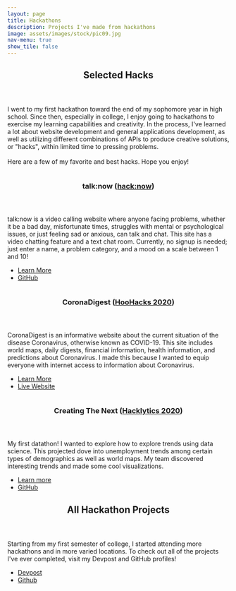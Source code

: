 ```yaml
---
layout: page
title: Hackathons
description: Projects I've made from hackathons
image: assets/images/stock/pic09.jpg
nav-menu: true
show_tile: false
---
```


<!-- Main -->
<div id="main">

<!-- One -->
<section id="one">
	<div class="inner">
		<header class="major">
			<h2>Selected Hacks</h2>
		</header>
		<p>I went to my first hackathon toward the end of my sophomore year in high school. Since then, especially in college, I enjoy going to hackathons to exercise my learning capabilities and creativity. In the process, I've learned a lot about website development and general applications development, as well as utilizing different combinations of APIs to produce creative solutions, or "hacks", within limited time to pressing problems.<br/><br/>Here are a few of my favorite and best hacks. Hope you enjoy!</p>
	</div>
</section>

<!-- Two -->
<section id="two" class="spotlights">
	<section>
		<a href="https://github.com/axyyu/hacknow" target="_blank" class="image">
			<img src="{% link assets/images/talknow.png %}" alt="" data-position="center center" />
		</a>
		<div class="content">
			<div class="inner">
				<header class="major">
					<h3>talk:now (<a href="https://hacknow.calhacks.io">hack:now</a>)</h3>
				</header>
				<p>talk:now is a video calling website where anyone facing problems, whether it be a bad day, misfortunate times, struggles with mental or psychological issues, or just feeling sad or anxious, can talk and chat. This site has a video chatting feature and a text chat room. Currently, no signup is needed; just enter a name, a problem category, and a mood on a scale between 1 and 10!</p>
				<ul class="actions">
					<li><a href="https://devpost.com/software/talk-now" class="button">Learn More</a></li>
					<li><a href="https://github.com/axyyu/hacknow" class="button">GitHub</a></li>
				</ul>
			</div>
		</div>
	</section>
	<section>
		<a href="https://coronavirus-digest.herokuapp.com" target="_blank" class="image">
			<img src="{% link assets/images/coronadigest.png %}" alt="" data-position="top center" />
		</a>
		<div class="content">
			<div class="inner">
				<header class="major">
					<h3>CoronaDigest (<a href="https://hoohacks20.devpost.com">HooHacks 2020</a>)</h3>
				</header>
				<p>CoronaDigest is an informative website about the current situation of the disease Coronavirus, otherwise known as COVID-19. This site includes world maps, daily digests, financial information, health information, and predictions about Coronavirus. I made this because I wanted to equip everyone with internet access to information about Coronavirus.</p>
				<ul class="actions">
					<li><a href="https://devpost.com/software/hoohacks2020" class="button">Learn More</a></li>
					<li><a href="https://coronavirus-digest.herokuapp.com" class="button">Live Website</a></li>
				</ul>
			</div>
		</div>
	</section>
	<section>
		<a href="https://github.com/2019aliu/CreatingTheNext" target="_blank" class="image">
			<img src="{% link assets/images/creatingthenext.png %}" alt="" data-position="25% 25%" />
		</a>
		<div class="content">
			<div class="inner">
				<header class="major">
					<h3>Creating The Next (<a href="https://hacklytics-2020.devpost.com">Hacklytics 2020</a>)</h3>
				</header>
				<p>My first datathon! I wanted to explore how to explore trends using data science. This projected dove into unemployment trends among certain types of demographics as well as world maps. My team discovered interesting trends and made some cool visualizations.</p>
				<ul class="actions">
					<li><a href="https://devpost.com/software/creatingthenext" class="button">Learn more</a></li>
					<li><a href="https://github.com/2019aliu/CreatingTheNext" class="button">GitHub</a></li>
				</ul>
			</div>
		</div>
	</section>
</section>

<!-- Three -->
<section id="three">
	<div class="inner">
		<header class="major">
			<h2>All Hackathon Projects</h2>
		</header>
		<p>Starting from my first semester of college, I started attending more hackathons and in more varied locations. To check out all of the projects I've ever completed, visit my Devpost and GitHub profiles!</p>
		<ul class="actions">
			<li><a href="https://devpost.com/2019aliu" class="button next">Devpost</a></li>
			<li><a href="https://github.com/2019aliu" class="button">Github 
				<i class="fa fa-github" style="font-size:36px; vertical-align:middle"></i></a></li>
		</ul>
	</div>
</section>

</div>